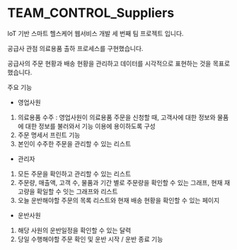 # TEAM_CONTROL_Suppliers

IoT 기반 스마트 헬스케어 웹서비스 개발
세 번째 팀 프로젝트 입니다.

공급사 관점 의료용품 출하 프로세스를 구현했습니다.

공급사의 주문 현황과 배송 현황을 관리하고 데이터를 시각적으로 표현하는 것을 목표로 했습니다.

주요 기능
 - 영업사원
  1. 의료용품 수주 : 영업사원이 의료용품 주문을 신청할 때, 고객사에 대한 정보와 물품에 대한 정보를 불러와서 기능 이용에 용이하도록 구성
  2. 주문 명세서 프린트 기능
  3. 본인이 수주한 주문을 관리할 수 있는 리스트

 - 관리자
  1. 모든 주문을 확인하고 관리할 수 있는 리스트
  2. 주문량, 매출액, 고객 수, 물품과 기간 별로 주문량을 확인할 수 있는 그래프, 현재 재고량을 확일할 수 잇는 그래프와 리스트
  3. 오늘 운반해야할 주문의 목록 리스트와 현재 배송 현황을 확인할 수 있는 페이지


 - 운반사원
  1. 해당 사원의 운반일정을 확인할 수 있는 달력
  2. 당일 수행해야할 주문 확인 및 운반 시작 / 운반 종료 기능
